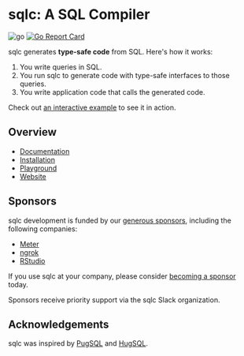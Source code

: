 # sqlc: A SQL Compiler

![go](https://github.com/timstudd/sqlc/workflows/go/badge.svg)
[![Go Report Card](https://goreportcard.com/badge/github.com/timstudd/sqlc)](https://goreportcard.com/report/github.com/timstudd/sqlc)

sqlc generates **type-safe code** from SQL. Here's how it works:

1. You write queries in SQL.
1. You run sqlc to generate code with type-safe interfaces to those queries.
1. You write application code that calls the generated code.

Check out [an interactive example](https://play.sqlc.dev/) to see it in action.

## Overview

- [Documentation](https://docs.sqlc.dev)
- [Installation](https://docs.sqlc.dev/en/latest/overview/install.html)
- [Playground](https://play.sqlc.dev)
- [Website](https://sqlc.dev)

## Sponsors

sqlc development is funded by our [generous
sponsors](https://github.com/sponsors/kyleconroy), including the following
companies:

- [Meter](https://meter.com)
- [ngrok](https://ngrok.com)
- [RStudio](https://www.rstudio.com/)

If you use sqlc at your company, please consider [becoming a
sponsor](https://github.com/sponsors/kyleconroy) today.

Sponsors receive priority support via the sqlc Slack organization.

## Acknowledgements

sqlc was inspired by [PugSQL](https://pugsql.org/) and
[HugSQL](https://www.hugsql.org/).
